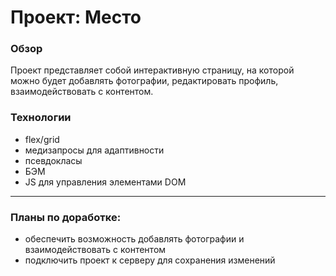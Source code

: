 # Проект: Место

### Обзор

Проект представляет собой интерактивную страницу, на которой можно будет добавлять фотографии, редактировать профиль, взаимодействовать с контентом.

### Технологии
* flex/grid
* медизапросы для адаптивности
* псевдокласы
* БЭМ
* JS для управления элементами DOM

------
### Планы по доработке:
* обеспечить возможность добавлять фотографии и взаимодействовать с контентом
* подключить проект к серверу для сохранения изменений

